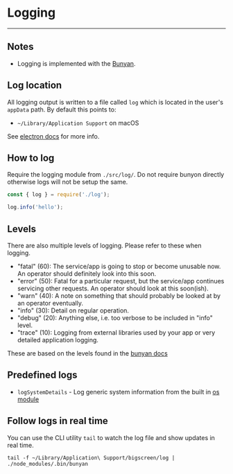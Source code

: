 # Logging

---

## Notes
- Logging is implemented with the [Bunyan](https://github.com/trentm/node-bunyan).

## Log location

All logging output is written to a file called `log` which is located in the user's `appData` path. By default this points to:

- `~/Library/Application Support` on macOS

See [electron docs](https://github.com/electron/electron/blob/master/docs/api/app.md#appgetpathname) for more info.

## How to log
Require the logging module from `./src/log/`. Do not require bunyon directly otherwise logs will not be setup the same.

```js
const { log } = require('./log');

log.info('hello');
```

## Levels
There are also multiple levels of logging. Please refer to these when logging.

- "fatal" (60): The service/app is going to stop or become unusable now. An operator should definitely look into this soon.
- "error" (50): Fatal for a particular request, but the service/app continues servicing other requests. An operator should look at this soon(ish).
- "warn" (40): A note on something that should probably be looked at by an operator eventually.
- "info" (30): Detail on regular operation.
- "debug" (20): Anything else, i.e. too verbose to be included in "info" level.
- "trace" (10): Logging from external libraries used by your app or very detailed application logging.

These are based on the levels found in the [bunyan docs](https://github.com/trentm/node-bunyan#levels)

## Predefined logs

- `logSystemDetails` - Log generic system information from the built in [os module](https://nodejs.org/api/os.html)

## Follow logs in real time

You can use the CLI utility `tail` to watch the log file and show updates in real time.

```shell
tail -f ~/Library/Application\ Support/bigscreen/log | ./node_modules/.bin/bunyan
```
